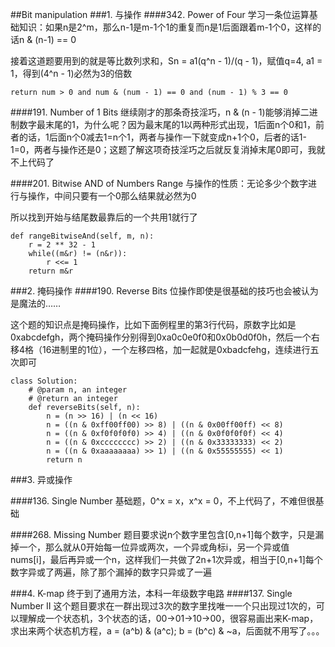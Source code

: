 ##Bit manipulation
###1. 与操作
####342. Power of Four
学习一条位运算基础知识：如果n是2^m，那么n-1是m-1个1的重复而n是1后面跟着m-1个0，这样的话n & (n-1) == 0

接着这道题要用到的就是等比数列求和，Sn = a1(q^n - 1)/(q - 1)，赋值q=4, a1 = 1，得到(4^n - 1)必然为3的倍数
~~~~
return num > 0 and num & (num - 1) == 0 and (num - 1) % 3 == 0
~~~~

####191. Number of 1 Bits
继续刚才的那条奇技淫巧，n & (n - 1)能够消掉二进制数字最末尾的1，为什么呢？因为最末尾的1以两种形式出现，1后面n个0和1，前者的话，1后面n个0减去1=n个1，两者与操作一下就变成n+1个0，后者的话1-1=0，两者与操作还是0；这题了解这项奇技淫巧之后就反复消掉末尾0即可，我就不上代码了

####201. Bitwise AND of Numbers Range
与操作的性质：无论多少个数字进行与操作，中间只要有一个0那么结果就必然为0

所以找到开始与结尾数最靠后的一个共用1就行了
~~~~
def rangeBitwiseAnd(self, m, n):
    r = 2 ** 32 - 1
    while((m&r) != (n&r)):
        r <<= 1
    return m&r
~~~~
###2. 掩码操作
####190. Reverse Bits
位操作即使是很基础的技巧也会被认为是魔法的……

这个题的知识点是掩码操作，比如下面例程里的第3行代码，原数字比如是0xabcdefgh，两个掩码操作分别得到0xa0c0e0f0和0x0b0d0f0h，然后一个右移4格（16进制里的1位），一个左移四格，加一起就是0xbadcfehg，连续进行五次即可
~~~~
class Solution:
    # @param n, an integer
    # @return an integer
    def reverseBits(self, n):
        n = (n >> 16) | (n << 16)
        n = ((n & 0xff00ff00) >> 8) | ((n & 0x00ff00ff) << 8)
        n = ((n & 0xf0f0f0f0) >> 4) | ((n & 0x0f0f0f0f) << 4)
        n = ((n & 0xcccccccc) >> 2) | ((n & 0x33333333) << 2)
        n = ((n & 0xaaaaaaaa) >> 1) | ((n & 0x55555555) << 1)
        return n
~~~~
###3. 异或操作

####136. Single Number
基础题，0^x = x，x^x = 0，不上代码了，不难但很基础

####268. Missing Number
题目要求说n个数字里包含[0,n+1]每个数字，只是漏掉一个，那么就从0开始每一位异或两次，一个异或角标i，另一个异或值nums[i]，最后再异或一个n，这样我们一共做了2n+1次异或，相当于[0,n+1]每个数字异或了两遍，除了那个漏掉的数字只异或了一遍

###4. K-map
终于到了通用方法，本科一年级数字电路
####137. Single Number II
这个题目要求在一群出现过3次的数字里找唯一一个只出现过1次的，可以理解成一个状态机，3个状态的话，00->01->10->00，很容易画出来K-map，求出来两个状态机方程，a = (a^b) & (a^c); b = (b^c) & ~a，后面就不用写了。。。
